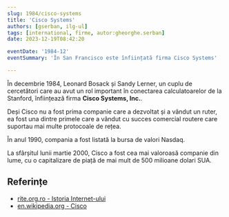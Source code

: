 ```yaml
---
slug: 1984/cisco-systems
title: 'Cisco Systems'
authors: [gserban, ilg-ul]
tags: [international, firme, autor:gheorghe.serban]
date: 2023-12-19T08:42:20

eventDate: '1984-12'
eventSummary: 'În San Francisco este înființată firma Cisco Systems'

---
```


În decembrie 1984, Leonard Bosack și Sandy Lerner, un cuplu de cercetători care
au avut un rol important în conectarea calculatoarelor de la Stanford,
înființează firma **Cisco Systems, Inc.**.

<!-- truncate -->

Deși Cisco nu a fost prima companie care a dezvoltat și a vândut un ruter,
ea fost una dintre primele care a vândut cu succes comercial routere care
suportau mai multe protocoale de rețea.

În anul 1990, compania a fost listată la bursa de valori Nasdaq.

La sfârșitul lunii martie 2000, Cisco a fost cea mai valoroasă companie
din lume, cu o capitalizare de piață de mai mult de 500 milioane dolari SUA.

## Referințe

- [rite.org.ro - Istoria Internet-ului](https://rite.org.ro/istoria-internetului/)
- [en.wikipedia.org - Cisco](https://en.wikipedia.org/wiki/Cisco)
